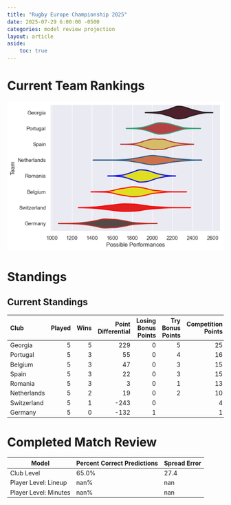 ```yaml
---  
title: "Rugby Europe Championship 2025"  
date: 2025-07-29 6:00:00 -0500  
categories: model review projection  
layout: article  
aside:  
    toc: true  
---
```

# Current Team Rankings


![Club Rankings](plots/rankings_Rugby_Europe_Championship_2025.png)
# Standings

## Current Standings


| Club        |   Played |   Wins |   Point Differential |   Losing Bonus Points |   Try Bonus Points |   Competition Points |
|:------------|---------:|-------:|---------------------:|----------------------:|-------------------:|---------------------:|
| Georgia     |        5 |      5 |                  229 |                     0 |                  5 |                   25 |
| Portugal    |        5 |      3 |                   55 |                     0 |                  4 |                   16 |
| Belgium     |        5 |      3 |                   47 |                     0 |                  3 |                   15 |
| Spain       |        5 |      3 |                   22 |                     0 |                  3 |                   15 |
| Romania     |        5 |      3 |                    3 |                     0 |                  1 |                   13 |
| Netherlands |        5 |      2 |                   19 |                     0 |                  2 |                   10 |
| Switzerland |        5 |      1 |                 -243 |                     0 |                    |                    4 |
| Germany     |        5 |      0 |                 -132 |                     1 |                    |                    1 |



# Completed Match Review


| Model | Percent Correct Predictions | Spread Error |
| ------ | ------ | ------ |
| Club Level | 65.0% | 27.4 |
| Player Level: Lineup | nan% | nan |
| Player Level: Minutes | nan% | nan |

